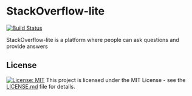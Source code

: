 # StackOverflow-lite

[![Build Status](https://travis-ci.org/abadojack/StackOverflow-lite.svg?branch=master)](https://travis-ci.org/abadojack/StackOverflow-lite)

StackOverflow-lite is a platform where people can ask questions and provide answers


## License

[![License: MIT](https://img.shields.io/badge/License-MIT-yellow.svg)](https://opensource.org/licenses/MIT)
This project is licensed under the MIT License - see the [LICENSE.md](LICENSE.md) file for details.